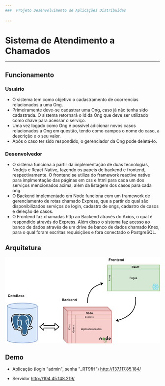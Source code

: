 ```yaml
---
###  Projeto Desenvolvimento de Aplicações Distribuidas

---
```


# Sistema de Atendimento a Chamados

---

## Funcionamento

### Usuário

- O sistema tem como objetivo o cadastramento de ocorrencias relacionados a uma Ong. 
- Primeiramente deve-se cadastrar uma Ong, caso já não tenha sido cadastrada. O sistema retornará o Id da Ong que deve ser utilizado como chave para acessar o serviço. 
- Uma vez logado como Ong é possível adicionar novos casos relacionados a Ong em questão, tendo como campos o nome do caso, a descrição e o seu valor.
- Após o caso ter sido respondido, o gerenciador da Ong pode deletá-lo.

### Desenvolvedor

- O sistema funciona a partir da implementação de duas tecnologias, Nodejs e React Native, fazendo os papeis de backend e frontend, respectivamente. O frontend se utiliza do framework reactive native para implmentação das páginas em css e html para cada um dos serviços mencionados acima, além da listagem dos casos para cada ong. 
- O Backend implementado em Node funciona com um framework de gerenciamento de rotas chamado Express, que a partir do qual são disponibilizados serviços de login, cadastro de ongs, cadastro de casos e deleção de casos.
- O Frontend faz chamadas http ao Backend através do Axios, o qual é respondido através do Express.
Além disso o sistema faz acesso ao banco de dados através de um drive de banco de dados chamado Knex, para o qual foram escritas requisições e fora conectado o PostgreSQL.


## Arquitetura

![diagram](https://github.com/mcesarpl/DADProject/blob/master/doc/images/Diagram.png)


## Demo

- Aplicação (login "admin", senha "_RT9fH")
http://137.117.85.184/

- Servidor
http://104.45.148.219/
